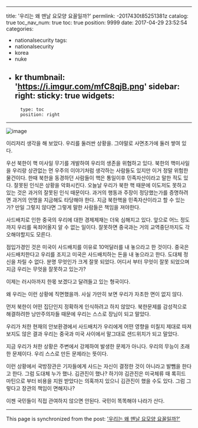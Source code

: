 
---
title: '우리는 왜 맨날 요모양 요꼴일까?'
permlink: -2017430t85251381z
catalog: true
toc_nav_num: true
toc: true
position: 9999
date: 2017-04-29 23:52:54
categories:
- nationalsecurity
tags:
- nationalsecurity
- korea
- nuke
- kr
thumbnail: 'https://i.imgur.com/mfC8qjB.png'
sidebar:
    right:
        sticky: true
widgets:
    -
        type: toc
        position: right
---


![image](https://i.imgur.com/mfC8qjB.png)

이리저리 생각을 해 보았다. 우리를 둘러싼 상황을. 그야말로 사면초가에 둘러 쌓여 있다. 

우선 북한이 핵 미사일 무기를 개발하여 우리의 생존을 위협하고 있다. 북한의 핵미사일을 우리랑 상관없는 먼 우주의 이야기처럼 생각하는 사람들도 있지만 이거 정말 위험한 물건이다.
한때 북한을 동경하던 사람들이 핵은 통일이후 민족자산이라고 말한 적도 있다. 잘못된 인식은 상황을 악화시킨다. 오늘날 우리가 북한 핵 때문에 이도저도 못하고 있는 것은 과거의 잘못된 인식 때문이다. 과거의 행동과 주장이 정당했는가를 증명하려면 과거의 언명을 지금해도 타당해야 한다. 지금 북한핵을 민족자산이라고 할 수 있는가? 만일 그렇지 않다면 그렇게 말한 사람들은 책임을 져야한다.

사드배치로 인한 중국의 우리에 대한 경제제재는 더욱 심해지고 있다. 앞으로 어느 정도까지 우리를 옥죄어올지 알 수 없는 일이다. 잘못하면 중국과는 거의 교역중단까지도 각오해야할지도 모른다. 

점입가경인 것은 미국이 사드배치를 이유로 10억달러를 내 놓으라고 한 것이다. 중국은 사드배치한다고 우리를 조지고 미국은 사드배치하는 돈을 내 놓으라고 한다. 도대체 정신을 차릴 수 없다. 분명 무엇인가 크게 잘못 되었다. 어디서 부터 무엇이 잘못 되었으며 지금 우리는 무엇을 잘못하고 있는가?

이제는 러시아까지 한몫 보겠다고 달려들고 있는 형국이다. 

왜 우리는 이런 상황에 직면했을까. 사실 가만히 보면 우리가 자초한 면이 없지 않다.

먼저 북한이 어떤 집단인지 정확하게 인식하려고 하지 않았다. 북한문제를 감성적으로 해결하려한 낭만주의자들 때문에 우리는 스스로 장님이 되고 말았다.

우리가 처한 현재의 안보환경에서 사드배치가 우리에게 어떤 영향을 미칠지 제대로 따져 보지도 않은 결과 우리는 중국과 미국 사이에서 말그대로 샌드위치가 되고 말았다. 

지금 우리가 처한 상황은 주변에서 강제하여 발생한 문제가 아니다. 우리의 무능이 초래한 문제이다. 우리 스스로 만든 문제라는 뜻이다.

 이런 상황에서 국방장관은 기자들에게 사드는 자신이 결정한 것이 아니라고 발뺌을 한다고 한다. 그럼 도대체 누가 했나. 김관진이 했나? 하기야 김관진은 미국체류 때 록히드 마틴으로 부터 비용을 지원 받았다는 의혹까지 있으니 김관진이 했을 수도 있다. 그럼 그렇다고 장관의 책임이 면해지나?

이젠 국민들이 직접 관여하지 않으면 안된다. 국민이 똑똑해야 나라가 산다.

- - -

This page is synchronized from the post: ['우리는 왜 맨날 요모양 요꼴일까?'](https://steemit.com/@oldstone/-2017430t85251381z)
